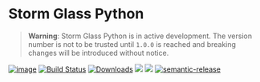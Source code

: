 # Storm Glass Python

> **Warning**: Storm Glass Python is in active development. The version number is not to be trusted until `1.0.0` is
> reached and breaking changes will be introduced without notice.

[![image](https://img.shields.io/pypi/v/stormglass.svg)](https://pypi.org/project/stormglass/)
[![Build Status](https://github.com/caalle/stormglass-python/workflows/Release/badge.svg)](https://github.com/caalle/stormglass-python/workflows/Release/badge.svg)
[![Downloads](https://img.shields.io/pypi/dm/stormglass)](https://img.shields.io/pypi/dm/stormglass)
[![](https://img.shields.io/pypi/pyversions/stormglass.svg)](https://pypi.org/pypi/stormglass/)
[![](https://img.shields.io/pypi/l/stormglass.svg)](https://pypi.org/pypi/stormglass/)
[![semantic-release](https://img.shields.io/badge/%20%20%F0%9F%93%A6%F0%9F%9A%80-semantic--release-e10079.svg)](https://github.com/semantic-release/semantic-release)
